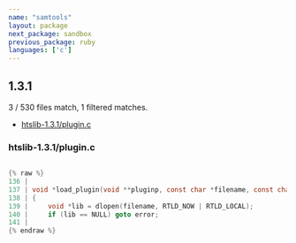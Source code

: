 ```yaml
---
name: "samtools"
layout: package
next_package: sandbox
previous_package: ruby
languages: ['c']
---
```

## 1.3.1
3 / 530 files match, 1 filtered matches.

 - [htslib-1.3.1/plugin.c](#htslib-131pluginc)

### htslib-1.3.1/plugin.c

```c

{% raw %}
136 | 
137 | void *load_plugin(void **pluginp, const char *filename, const char *symbol)
138 | {
139 |     void *lib = dlopen(filename, RTLD_NOW | RTLD_LOCAL);
140 |     if (lib == NULL) goto error;
141 | 
{% endraw %}

```
